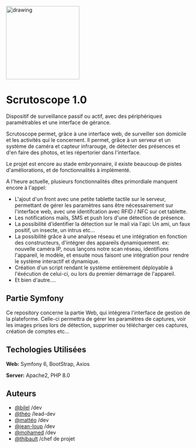 <img src="https://img.freepik.com/vecteurs-premium/conception-modele-logo-photographie-appareil-photo-numerique-points_20029-1197.jpg" alt="drawing" width="200"/>


# Scrutoscope 1.0

Dispositif de surveillance passif ou actif, avec des périphériques paramétrables et une interface de gérance.

Scrutoscope permet, grâce à une interface web, de surveiller son domicile et les activités qui le concernent. Il permet, grâce à un serveur et un système de caméra et capteur infrarouge, de détecter des présences et d'en faire des photos, et les répertorier dans l'interface.

Le projet est encore au stade embryonnaire, il existe beaucoup de pistes d'améliorations, et de fonctionnalités à implémenté.

A l'heure actuelle, plusieurs fonctionnalités dîtes primordiale manquent encore à l'appel:
- L'ajout d'un front avec une petite tablette tactile sur le serveur, permettant de gérer les paramètres sans être nécessairement sur l'interface web, avec une identifcation avec RFID / NFC sur cet tablette.
- Les notifications mails, SMS et push lors d'une détection de présence. 
- La possibilité d'identifier la détection sur le mail via l'api: Un ami, un faux positif, un insecte, un intrus etc...
- La possibilité grâce à une analyse réseau et une intégration en fonction des constructeurs, d'intégrer des appareils dynamiquement. ex: nouvelle caméra IP, nous lançons notre scan réseau, identifions l'appareil, le modèle, et ensuite nous faisont une intégration pour rendre le système interactif et dynamique.
- Création d'un script rendant le système entièrement déployable à l'éxécution de celui-ci, ou lors du premier démarrage de l'appareil.
- Et bien d'autre....

## Partie Symfony

Ce repository concerne la partie Web, qui intégrera l'interface de gestion de la plateforme. Celle-ci permettra de gérer les paramètres de captures, voir les images prises lors de détection, supprimer ou télécharger ces captures, création de comptes etc...

## Techologies Utilisées

**Web:** Symfony 6, BootStrap, Axios

**Server:** Apache2, PHP 8.0

## Auteurs

- [@bilel](https://github.com/Bilel69500) /dev
- [@théo](https://github.com/theoPARENTIT) /lead-dev
- [@mattéo](https://github.com/matvki) /dev
- [@jean-loup](https://github.com/hardkos77) /dev
- [@mohamed](https://github.com/MohamedZazou) /dev
- [@thibault](https://github.com/ThibautGr) /chef de projet
